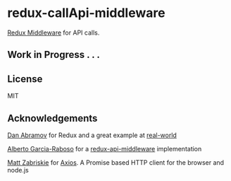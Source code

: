 redux-callApi-middleware
====================

[Redux Middleware](http://rackt.github.io/redux/docs/advanced/Middleware.html) for API calls.

## Work in Progress . . .

## License

MIT

## Acknowledgements

[Dan Abramov](https://github.com/gaearon) for Redux and a great example at [real-world](https://github.com/rackt/redux/blob/master/examples/real-world/middleware/api.js)

[Alberto Garcia-Raboso](https://github.com/agraboso) for a [redux-api-middleware](https://github.com/agraboso/redux-api-middleware) implementation

[Matt Zabriskie](https://github.com/mzabriskie) for [Axios](https://github.com/mzabriskie/axios). A Promise based HTTP client for the browser and node.js
